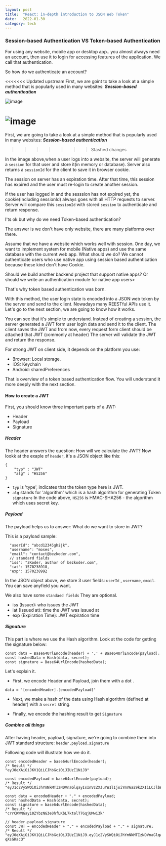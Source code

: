 ```yaml
---
layout: post
title:  "React: in-depth introduction to JSON Web Token"
date:   2022-01-30 
category: tech
---
```


### Session-based Authentication VS Token-based Authentication

For using any website, mobile app or desktop app.. you almost always need an account, then use it to login for accessing features of the application. We call that authentication.

So how do we authenticate an account?

<<<<<<< Updated upstream
First, we are goint to take a look at a simple method that is popularly used in many websites: ***Session-based authentication***

![image](https://user-images.githubusercontent.com/42868535/151693443-e583a43f-f93b-4182-a486-db883063d836.png)


![image](https://user-images.githubusercontent.com/42868535/151693460-0ed7c836-ed29-4a44-b32b-09229a0b4265.png)
=======
First, we are going to take a look at a simple method that is popularly used in many websites: ***Session-based authentication***
>>>>>>> Stashed changes


In the image above,when a user logs into a website, the server will generate a `session` for that user and store it(in memory or database). Server also returns a `sessionId` for the client to save it in browser cookie.

The session on server has an expiration time. After that time, this session has expired and the user must re-login to create another session.

If the user has logged in and the sesssion has not expired yet, the cookie(Including sessionId) always goes with all HTTP requests to server. Server will compare this `sessionId` with stored `session` to authenticate and return response.

I'ts ok but why do we need Token-based authentication?

The answer is we don't have only website, there are many platforms over there.

Assume that we have a website which works well with session. One day, we want to implement system for mobile (Native apps) and use the same database with the current web app. What should we do? We cannot authenticate users who use native app using session based authentication because these kind don't have Cookie.

Should we build another backend project that support native apps? Or should we write an authentication module for native app users>

That's why token based authentication was born.

With this method, the user login state is encoded into a JSON web token by the server and send to the client. Nowadays many REESTful APIs use it. Let's go to the next section, we are going to know how it works.

You can see that it's simple to understand. Instead of creating a session, the server generated a JWT form user login data and send it to the client. The client saves the JWT and from now, every request form client should be attached that JWT (commonly at header) The server will validate the JWT and return the response.

For strong JWT on client side, it depends on the platform you use:

- Browser: Local storage.
- IOS: Keychain
- Android: sharedPreferences

That is overview of a token based authentication flow. You will understand it more deeply with the next section.


#### How to create a JWT

First, you should know three important parts of a JWT:
- Header
- Payload
- Signature

##### Header
The header answers the question: How will we calculate the JWT?
Now lookk at the exaple of `header`, it's a JSON object like this:

```
{
    "typ" : "JWT"
    "alg" : "HS256"
}

```

- `typ` is 'type', indicates that the token type here is JWT.
- `alg` stands for  'algorithm' which is a hash algorithm for generating Token `signature` In the code above, `HS256` is HMAC-SHA256 - the algorithm which uses secret key.

##### Payload
The payload helps us to answer: What do we want to store in JWT?

This is a payload sample:

```
  "userId": "abcd12345ghijk",
  "username": "moses",
  "email": "contact@bezkoder.com",
  // standard fields
  "iss": "zKoder, author of bezkoder.com",
  "iat": 1570238918,
  "exp": 1570238992

```

In the JSON object above, we store 3 user fields: `userId` , `username`, `email`. You can save anyfield you want.

We also have some `standaed fields` They are optional.

- iss (Issuer): who issues the JWT
- iat (Issued at): time the JWT was issued at
- exp (Expiration Time): JWT expiration time

##### Signature
This part is where we use the Hash algorithm.
Look at the code for getting the signature below:

```
const data = Base64UrlEncode(header) + '.' + Base64UrlEncode(payload);
const hashedData = Hash(data, secret);
const signature = Base64UrlEncode(hashedData);

```

Let's explain it.
- First, we encode Header and Payload, join them with a dot .

`data = '[encodedHeader].[encodedPayload]'`

- Next, we make a hash of the data using Hash algorithm (defined at header) with a `secret` string.

- Finally, we encode the hashing result to get `Signature`

##### Combine all things
After having header, payload, signature, we're going to combine them into JWT standard structure: `header.payload.signature`

Following code will illustrate how we do it.

```
const encodedHeader = base64urlEncode(header);
/* Result */
"eyJ0eXAiOiJKV1QiLCJhbGciOiJIUzI1NiJ9"

const encodedPayload = base64urlEncode(payload);
/* Result */
"eyJ1c2VySWQiOiJhYmNkMTIzNDVnaGlqayIsInVzZXJuYW1lIjoiYmV6a29kZXIiLCJlbWFpbCI6ImNvbnRhY3RAYmV6a29kZXIuY29tIn0"

const data = encodedHeader + "." + encodedPayload;
const hashedData = Hash(data, secret);
const signature = base64urlEncode(hashedData);
/* Result */
"crrCKWNGay10ZYbzNG3e0hfLKbL7ktolT7GqjUMwi3k"

// header.payload.signature
const JWT = encodedHeader + "." + encodedPayload + "." + signature;
/* Result */
"eyJ0eXAiOiJKV1QiLCJhbGciOiJIUzI1NiJ9.eyJ1c2VySWQiOiJhYmNkMTIzNDVnaGlqayIsInVzZXJuYW1lIjoiYmV6a29kZXIiLCJlbWFpbCI6ImNvbnRhY3RAYmV6a29kZXIuY29tIn0.5IN4qmZTS3LEaXCisfJQhrSyhSPXEgM1ux-qXsGKacQ"

```

